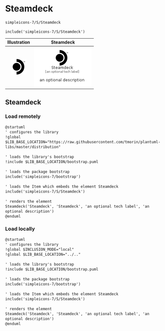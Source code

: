 # Steamdeck


```text
simpleicons-7/S/Steamdeck
```

```text
include('simpleicons-7/S/Steamdeck')
```



| Illustration | Steamdeck |
| :---: | :---: |
| ![illustration for Illustration](../../simpleicons-7/S/Steamdeck.png) | ![illustration for Steamdeck](../../simpleicons-7/S/Steamdeck.Local.png) |




## Steamdeck

### Load remotely
```plantuml
@startuml
' configures the library
!global $LIB_BASE_LOCATION="https://raw.githubusercontent.com/tmorin/plantuml-libs/master/distribution"

' loads the library's bootstrap
!include $LIB_BASE_LOCATION/bootstrap.puml

' loads the package bootstrap
include('simpleicons-7/bootstrap')

' loads the Item which embeds the element Steamdeck
include('simpleicons-7/S/Steamdeck')

' renders the element
Steamdeck('Steamdeck', 'Steamdeck', 'an optional tech label', 'an optional description')
@enduml
```

### Load locally
```plantuml
@startuml
' configures the library
!global $INCLUSION_MODE="local"
!global $LIB_BASE_LOCATION="../.."

' loads the library's bootstrap
!include $LIB_BASE_LOCATION/bootstrap.puml

' loads the package bootstrap
include('simpleicons-7/bootstrap')

' loads the Item which embeds the element Steamdeck
include('simpleicons-7/S/Steamdeck')

' renders the element
Steamdeck('Steamdeck', 'Steamdeck', 'an optional tech label', 'an optional description')
@enduml
```

